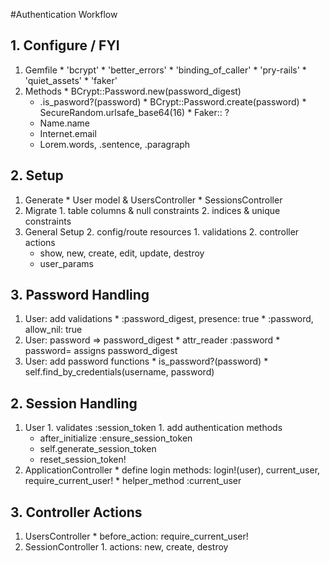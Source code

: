#Authentication Workflow

## 1. Configure / FYI
  1. Gemfile
    * 'bcrypt'
    * 'better_errors'
    * 'binding_of_caller'
    * 'pry-rails'
    * 'quiet_assets'
    * 'faker'
  1. Methods
    * BCrypt::Password.new(password_digest)
      * .is_pasword?(password)
    * BCrypt::Password.create(password)
    * SecureRandom.urlsafe_base64(16)
    * Faker:: ?
      * Name.name
      * Internet.email
      * Lorem.words, .sentence, .paragraph

## 2. Setup
  1. Generate
    * User model & UsersController
    * SessionsController
  2. Migrate
    1. table columns & null constraints
    2. indices & unique constraints
  2. General Setup
    2. config/route resources
    1. validations
    2. controller actions
      * show, new, create, edit, update, destroy
      * user_params
## 3. Password Handling
  1. User: add validations
    * :password_digest, presence: true
    * :password, allow_nil: true
  2. User: password => password_digest
    * attr_reader :password
    * password= assigns password_digest
  3. User: add password functions
    * is_password?(password)
    * self.find_by_credentials(username, password)

## 2. Session Handling
  1. User
    1. validates :session_token
    1. add authentication methods
      * after_initialize :ensure_session_token
      * self.generate_session_token
      * reset_session_token!
  2. ApplicationController
    * define login methods: login!(user), current_user, require_current_user!
    * helper_method :current_user

## 3. Controller Actions
  1. UsersController
    * before_action: require_current_user!
  2. SessionController
    1. actions: new, create, destroy
